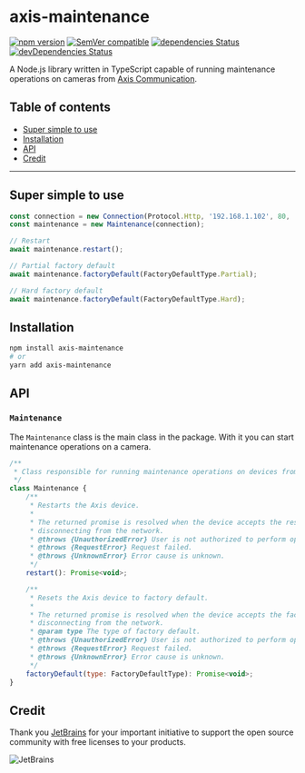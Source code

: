 # axis-maintenance

[![npm version](https://img.shields.io/npm/v/axis-maintenance.svg)](https://www.npmjs.com/package/axis-maintenance)
[![SemVer compatible](https://img.shields.io/badge/%E2%9C%85-SemVer%20compatible-blue)](https://semver.org/)
[![dependencies Status](https://david-dm.org/FantasticFiasco/axis-maintenance-js/status.svg)](https://david-dm.org/FantasticFiasco/axis-maintenance-js)
[![devDependencies Status](https://david-dm.org/FantasticFiasco/axis-maintenance-js/dev-status.svg)](https://david-dm.org/FantasticFiasco/axis-maintenance-js?type=dev)

A Node.js library written in TypeScript capable of running maintenance operations on cameras from [Axis Communication](http://www.axis.com).

## Table of contents

- [Super simple to use](#super-simple-to-use)
- [Installation](#installation)
- [API](#api)
- [Credit](#credit)

---

## Super simple to use

```javascript
const connection = new Connection(Protocol.Http, '192.168.1.102', 80, 'root', '32naJzkJdZ!7*HK&Dz');
const maintenance = new Maintenance(connection);

// Restart
await maintenance.restart();

// Partial factory default
await maintenance.factoryDefault(FactoryDefaultType.Partial);

// Hard factory default
await maintenance.factoryDefault(FactoryDefaultType.Hard);
```

## Installation

```sh
npm install axis-maintenance
# or
yarn add axis-maintenance
```

## API

### `Maintenance`

The `Maintenance` class is the main class in the package. With it you can start maintenance operations on a camera.

```javascript
/**
 * Class responsible for running maintenance operations on devices from Axis Communication.
 */
class Maintenance {
    /**
     * Restarts the Axis device.
     *
     * The returned promise is resolved when the device accepts the restart request, before
     * disconnecting from the network.
     * @throws {UnauthorizedError} User is not authorized to perform operation.
     * @throws {RequestError} Request failed.
     * @throws {UnknownError} Error cause is unknown.
     */
    restart(): Promise<void>;

    /**
     * Resets the Axis device to factory default.
     *
     * The returned promise is resolved when the device accepts the factory default request, before
     * disconnecting from the network.
     * @param type The type of factory default.
     * @throws {UnauthorizedError} User is not authorized to perform operation.
     * @throws {RequestError} Request failed.
     * @throws {UnknownError} Error cause is unknown.
     */
    factoryDefault(type: FactoryDefaultType): Promise<void>;
}
```

## Credit

Thank you [JetBrains](https://www.jetbrains.com/) for your important initiative to support the open source community with free licenses to your products.

![JetBrains](./doc/resources/jetbrains.png)
